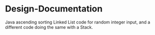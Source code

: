 # Design-Documentation
Java ascending sorting Linked List code for random integer input, and a different code doing the same with a Stack.
